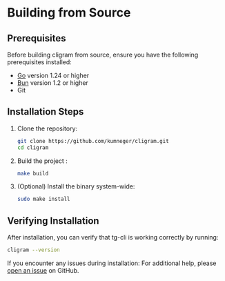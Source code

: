 # Building from Source

## Prerequisites

Before building cligram from source, ensure you have the following prerequisites installed:

- [Go](https://go.dev/dl/) version 1.24 or higher
- [Bun](https://bun.sh/) version 1.2 or higher
- Git

## Installation Steps

1. Clone the repository:
   ```bash
   git clone https://github.com/kumneger/cligram.git
   cd cligram
   ```

2. Build the project :
   ```bash
   make build
   ```

3. (Optional) Install the binary system-wide:
   ```bash
   sudo make install
   ```

## Verifying Installation

After installation, you can verify that tg-cli is working correctly by running:
```bash
cligram --version
```

If you encounter any issues during installation:
For additional help, please [open an issue](https://github.com/kumneger/cligram/issues/new) on GitHub.

